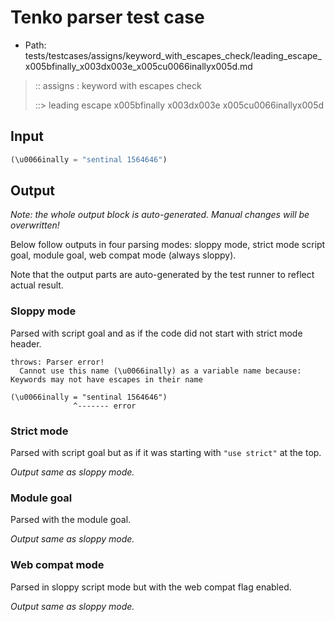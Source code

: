 # Tenko parser test case

- Path: tests/testcases/assigns/keyword_with_escapes_check/leading_escape_x005bfinally_x003dx003e_x005cu0066inallyx005d.md

> :: assigns : keyword with escapes check
>
> ::> leading escape x005bfinally x003dx003e x005cu0066inallyx005d

## Input

`````js
(\u0066inally = "sentinal 1564646")
`````

## Output

_Note: the whole output block is auto-generated. Manual changes will be overwritten!_

Below follow outputs in four parsing modes: sloppy mode, strict mode script goal, module goal, web compat mode (always sloppy).

Note that the output parts are auto-generated by the test runner to reflect actual result.

### Sloppy mode

Parsed with script goal and as if the code did not start with strict mode header.

`````
throws: Parser error!
  Cannot use this name (\u0066inally) as a variable name because: Keywords may not have escapes in their name

(\u0066inally = "sentinal 1564646")
              ^------- error
`````

### Strict mode

Parsed with script goal but as if it was starting with `"use strict"` at the top.

_Output same as sloppy mode._

### Module goal

Parsed with the module goal.

_Output same as sloppy mode._

### Web compat mode

Parsed in sloppy script mode but with the web compat flag enabled.

_Output same as sloppy mode._
